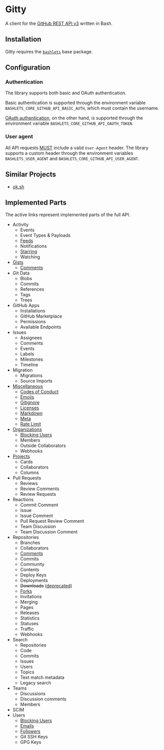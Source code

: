 # Gitty

A client for the [GitHub REST API v3](https://developer.github.com/v3/) written in Bash.


## Installation

Gitty requires the [`bashlets`](https://github.com/reale/bashlets) base package.


## Configuration

### Authentication

The library supports both basic and OAuth authentication.

Basic authentication is supported through the environment variable `BASHLETS_CORE_GITHUB_API_BASIC_AUTH`, which must contain the username.

[OAuth authentication](https://developer.github.com/apps/building-oauth-apps/), on the other hand, is supported through the environment variable `BASHLETS_CORE_GITHUB_API_OAUTH_TOKEN`.

### User agent

All API requests [MUST](https://developer.github.com/v3/#user-agent-required) include a valid `User-Agent` header. The library supports a custom header through the environment variables `BASHLETS_USER_AGENT` and `BASHLETS_CORE_GITHUB_API_USER_AGENT`.


## Similar Projects

* [ok.sh](https://github.com/whiteinge/ok.sh)


## Implemented Parts

The active links represent implemented parts of the full API.


* Activity
    - Events
    - Event Types & Payloads
    - [Feeds](https://developer.github.com/v3/activity/feeds/)
    - Notifications
    - [Starring](https://developer.github.com/v3/activity/starring/)
    - Watching
* [Gists](https://developer.github.com/v3/gists/)
    - [Comments](https://developer.github.com/v3/gists/comments/)
* Git Data
    - Blobs
    - Commits
    - References
    - Tags
    - Trees
* GitHub Apps
    - Installations
    - GitHub Marketplace
    - Permissions
    - Available Endpoints
* Issues
    - Assignees
    - Comments
    - Events
    - Labels
    - Milestones
    - Timeline
* Migration
    - Migrations
    - Source Imports
* [Miscellaneous](https://developer.github.com/v3/misc/)
    - [Codes of Conduct](https://developer.github.com/v3/codes_of_conduct/)
    - [Emojis](https://developer.github.com/v3/emojis/)
    - [Gitignore](https://developer.github.com/v3/gitignore/)
    - [Licenses](https://developer.github.com/v3/licenses/)
    - [Markdown](https://developer.github.com/v3/markdown/)
    - [Meta](https://developer.github.com/v3/meta/)
    - [Rate Limit](https://developer.github.com/v3/rate_limit/)
* [Organizations](https://developer.github.com/v3/orgs/)
    - [Blocking Users](https://developer.github.com/v3/orgs/blocking/)
    - Members
    - Outside Collaborators
    - Webhooks
* [Projects](https://developer.github.com/v3/projects/)
    - Cards
    - Collaborators
    - Columns
* Pull Requests
    - Reviews
    - Review Comments
    - Review Requests
* Reactions
    - Commit Comment
    - Issue
    - Issue Comment
    - Pull Request Review Comment
    - Team Discussion
    - Team Discussion Comment
* Repositories
    - Branches
    - Collaborators
    - [Comments](https://developer.github.com/v3/repos/comments/)
    - Commits
    - Community
    - Contents
    - Deploy Keys
    - Deployments
    - ~~Downloads~~ ([deprecated](https://developer.github.com/v3/repos/downloads/))
    - [Forks](https://developer.github.com/v3/repos/forks/)
    - Invitations
    - Merging
    - Pages
    - Releases
    - Statistics
    - Statuses
    - Traffic
    - Webhooks
* Search
    - Repositories
    - Code
    - Commits
    - Issues
    - Users
    - Topics
    - Text match metadata
    - Legacy search
* Teams
    - Discussions
    - Discussion comments
    - Members
* SCIM
* Users
    - [Blocking Users](https://developer.github.com/v3/users/blocking/)
    - [Emails](https://developer.github.com/v3/users/emails/)
    - [Followers](https://developer.github.com/v3/users/followers/)
    - Git SSH Keys
    - GPG Keys


